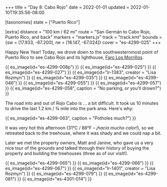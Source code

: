 +++
title = "Day 8: Cabo Rojo"
date = 2022-01-01
updated = 2022-01-10T19:35:56-08:00

[taxonomies]
state = ["Puerto Rico"]

[extra]
distance = "100 km / 62 mi"
route = "San Germán to Cabo Rojo, Puerto Rico, and back"
markers = "markers.js"
track = "track.kml"
bounds = {sw = [17.933, -67.200], ne = [18.147, -67.024]}
cover = "es-4299-025"
+++

Happy New Year! Today, we drove down to the southwesternmost point of Puerto Rico to see Cabo Rojo and its lighthouse, [Faro Los Morrillos](https://www.discoverpuertorico.com/profile/faro-los-morrillos-de-cabo-rojo/8058).

<!-- more -->

{{ es_image(id="es-4299-008p") }}
{{ es_image(id="es-4299-025") }}
{{ es_image(id="es-4299-027") }}
{{ es_image(id="lr-1383", creator = "Lisa Rozmyn") }}
{{ es_image(id="es-4299-035") }}
{{ es_image(id="es-4299-046") }}
{{ es_image(id="es-4299-055") }}
{{ es_image(id="es-4299-057") }}
{{ es_image(id="es-4299-058", caption = "No parking, or you’ll drown?") }}

The road into and out of Rojo Cabo is ... a bit difficult. It took us 10 minutes to drive the last 1.2 km / ¾ mile into the park area. Here's why:

{{ es_image(id="es-4299-063", caption = "Potholes much?") }}

It was very hot this afternoon (31°C / 88°F – _¡hacia mucho calor!_), so we retreated back to the treehouse, where it was shady and we could nap a bit.

Later we met the property owners, Matt and Janine, who gave us a very nice tour of the grounds and talked through their history of buying the property and building the treehouses (three as of our visit!).

{{ es_image(id="es-4299-065") }}
{{ es_image(id="es-4299-066") }}
{{ es_image(id="es-4299-067") }}
{{ es_image(id="lr-1401", creator = "Lisa Rozmyn") }}
{{ es_image(id="es-4299-079") }}
{{ es_image(id="es-4299-081") }}
{{ es_image(id="es-4301-014") }}
